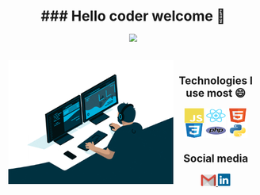 
<div align="center">
  <h1 align="center">
  ### Hello coder welcome 👋
  </h1>
</div>

<div align="center">
  
  <img  height="180em" src="https://github-readme-stats.vercel.app/api?username=edgarbizarro&show_icons=true&theme=tokyonight&include_all_commits=true&count_private=true"/>
  
  <!--
  <img align="right" height="180em" src="https://github-readme-stats.vercel.app/api/top-langs/?username=edgarbizarro&layout=compact&langs_count=16&theme=great-gatsby"/>
  -->
</div>
<br>

<div  align="center"> 
  <div style="display: inline_block"><br>
    <img align="left" height="250" alt="coding-time" src="code.gif">
    <h2 align="center">Technologies I use most 😄</h2>
    <img align="center" height="30" width="40" alt="js-icon"  src="https://raw.githubusercontent.com/devicons/devicon/master/icons/javascript/javascript-plain.svg">
    <img align="center" height="30" width="40" alt="react-icon" src="https://raw.githubusercontent.com/devicons/devicon/master/icons/react/react-original.svg">
    <img align="center" height="30" width="40" alt="html-icon" src="https://raw.githubusercontent.com/devicons/devicon/master/icons/html5/html5-original.svg">
    <img align="center" height="30" width="40" alt="css-icon" src="https://raw.githubusercontent.com/devicons/devicon/master/icons/css3/css3-original.svg">
    <img align="center" height="30" width="40" alt="php-icon" src="https://raw.githubusercontent.com/devicons/devicon/master/icons/php/php-original.svg">
    <img align="center" height="30" width="40" alt="python-icon" src="https://raw.githubusercontent.com/devicons/devicon/master/icons/python/python-original.svg">
    
   </div>
    
  
  <h2 align="center">Social media</h2>
    <a href = "mailto: edgar.h.bizarro@gmail.com">
      <img width="30" src="gmail.svg">
    </a>
    <a href = "https://www.linkedin.com/in/edgar-bizarro-832902104/">
      <img width="25" src="linkedin.svg">
    </a>
</div>
  
<!--
![Snake animation](https://github.com/LuigiGF/edgarbizarro/blob/output/github-contribution-grid-snake.svg)
-->













<!--
**edgarbizarro/edgarbizarro** is a ✨ _special_ ✨ repository because its `README.md` (this file) appears on your GitHub profile.

Here are some ideas to get you started:

- 🔭 I’m currently working on ...
- 🌱 I’m currently learning ...
- 👯 I’m looking to collaborate on ...
- 🤔 I’m looking for help with ...
- 💬 Ask me about ...
- 📫 How to reach me: ...
- 😄 Pronouns: ...
- ⚡ Fun fact: ...
-->
